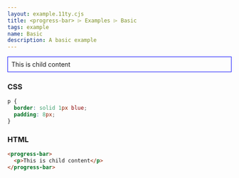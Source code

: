 ```yaml
---
layout: example.11ty.cjs
title: <progress-bar> ⌲ Examples ⌲ Basic
tags: example
name: Basic
description: A basic example
---
```


<style>
  progress-bar p {
    border: solid 1px blue;
    padding: 8px;
  }
</style>
<progress-bar>
  <p>This is child content</p>
</progress-bar>

<h3>CSS</h3>

```css
p {
  border: solid 1px blue;
  padding: 8px;
}
```

<h3>HTML</h3>

```html
<progress-bar>
  <p>This is child content</p>
</progress-bar>
```
